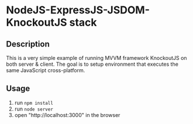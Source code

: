 # NodeJS-ExpressJS-JSDOM-KnockoutJS stack

## Description

This is a very simple example of running MVVM framework KnockoutJS on both server & client. The goal is to setup environment that executes the same JavaScript cross-platform. 

## Usage

  1. run `npm install`
  2. run `node server`
  3. open "http://localhost:3000" in the browser
